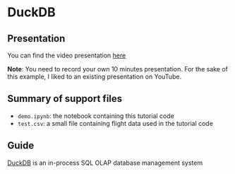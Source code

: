 # DuckDB


## Presentation

You can find the video presentation [here](https://www.youtube.com/watch?v=nPDomZQ8jI4)

**Note**: You need to record your own 10 minutes presentation. For the sake of this example, I liked to an existing presentation on YouTube.

## Summary of support files

- `demo.ipynb`: the notebook containing this tutorial code
- `test.csv`: a small file containing flight data used in the tutorial code

## Guide

[DuckDB](https://duckdb.org/) is an in-process SQL OLAP database management system

